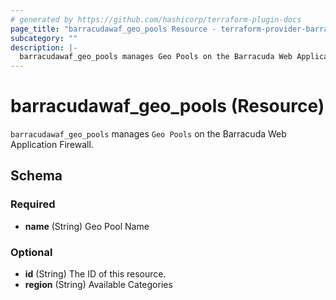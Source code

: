 ```yaml
---
# generated by https://github.com/hashicorp/terraform-plugin-docs
page_title: "barracudawaf_geo_pools Resource - terraform-provider-barracudawaf"
subcategory: ""
description: |-
  barracudawaf_geo_pools manages Geo Pools on the Barracuda Web Application Firewall.
---
```


# barracudawaf_geo_pools (Resource)

`barracudawaf_geo_pools` manages `Geo Pools` on the Barracuda Web Application Firewall.



<!-- schema generated by tfplugindocs -->
## Schema

### Required

- **name** (String) Geo Pool Name

### Optional

- **id** (String) The ID of this resource.
- **region** (String) Available Categories


